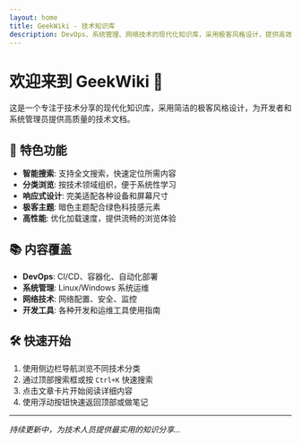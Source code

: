 ```yaml
---
layout: home
title: GeekWiki - 技术知识库
description: DevOps、系统管理、网络技术的现代化知识库，采用极客风格设计，提供高效的技术文档检索和学习体验。
---
```


# 欢迎来到 GeekWiki 🚀

这是一个专注于技术分享的现代化知识库，采用简洁的极客风格设计，为开发者和系统管理员提供高质量的技术文档。

## 🎯 特色功能

- **智能搜索**: 支持全文搜索，快速定位所需内容
- **分类浏览**: 按技术领域组织，便于系统性学习
- **响应式设计**: 完美适配各种设备和屏幕尺寸
- **极客主题**: 暗色主题配合绿色科技感元素
- **高性能**: 优化加载速度，提供流畅的浏览体验

## 📚 内容覆盖

- **DevOps**: CI/CD、容器化、自动化部署
- **系统管理**: Linux/Windows 系统运维
- **网络技术**: 网络配置、安全、监控
- **开发工具**: 各种开发和运维工具使用指南

## 🛠️ 快速开始

1. 使用侧边栏导航浏览不同技术分类
2. 通过顶部搜索框或按 `Ctrl+K` 快速搜索
3. 点击文章卡片开始阅读详细内容
4. 使用浮动按钮快速返回顶部或做笔记

---

*持续更新中，为技术人员提供最实用的知识分享...*